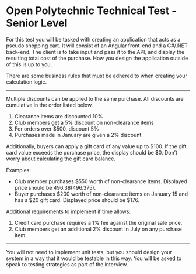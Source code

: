 # Open Polytechnic Technical Test - Senior Level

For this test you will be tasked with creating an application that acts as a pseudo shopping cart. It will consist of an Angular front-end and a C#/.NET back-end. The client is to take input and pass it to the API, and display the resulting total cost of the purchase. How you design the application outside of this is up to you.

There are some business rules that must be adhered to when creating your calculation logic.

-----------------------------------------

Multiple discounts can be applied to the same purchase. All discounts are cumulative in the order listed below.

1.	Clearance items are discounted 10%
2.	Club members get a 5% discount on non-clearance items
3.	For orders over $500, discount 5%
4.	Purchases made in January are given a 2% discount

Additionally, buyers can apply a gift card of any value up to $100. If the gift card value exceeds the purchase price, the display should be $0. Don’t worry about calculating the gift card balance.

Examples:
- Club member purchases $550 worth of non-clearance items. Displayed price should be $496.38 ($496.375).
- Buyer purchases $200 worth of non-clearance items on January 15 and has a $20 gift card. Displayed price should be $176.

Additional requirements to implement if time allows:

1.	Credit card purchase requires a 1% fee against the original sale price.
2.	Club members get an additional 2% discount in July on any purchase item.

-----------------------------------------

You will not need to implement unit tests, but you should design your system in a way that it would be testable in this way. You will be asked to speak to testing strategies as part of the interview.